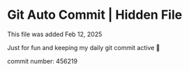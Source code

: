 # Git Auto Commit | Hidden File

This file was added Feb 12, 2025

Just for fun and keeping my daily git commit active 🤪

commit number: 456219
